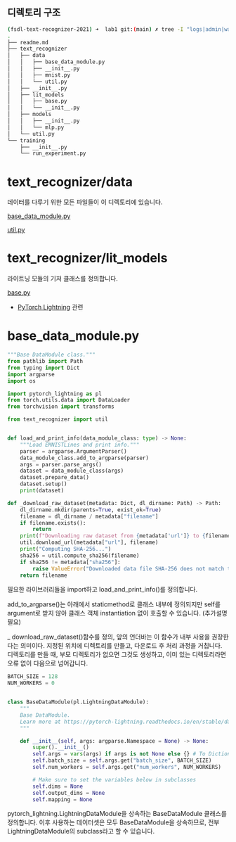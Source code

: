 ## 디렉토리 구조

```sh
(fsdl-text-recognizer-2021) ➜  lab1 git:(main) ✗ tree -I "logs|admin|wandb|__pycache__"
.
├── readme.md
├── text_recognizer
│   ├── data
│   │   ├── base_data_module.py
│   │   ├── __init__.py
│   │   ├── mnist.py
│   │   └── util.py
│   ├── __init__.py
│   ├── lit_models
│   │   ├── base.py
│   │   └── __init__.py
│   ├── models
│   │   ├── __init__.py
│   │   └── mlp.py
│   └── util.py
└── training
    ├── __init__.py
    └── run_experiment.py
```
# text_recognizer/data
데이터를 다루기 위한 모든 파일들이 이 디렉토리에 있습니다.

[base_data_module.py](#base_data_module.py)

[util.py](#util.py)

# text_recognizer/lit_models
라이트닝 모듈의 기저 클래스를 정의합니다.

[base.py](#base.py)

- [PyTorch Lightning](https://baeseongsu.github.io/posts/pytorch-lightning-introduction/) 관련 


# base_data_module.py  
```python
"""Base DataModule class."""
from pathlib import Path
from typing import Dict
import argparse
import os

import pytorch_lightning as pl
from torch.utils.data import DataLoader
from torchvision import transforms

from text_recognizer import util


def load_and_print_info(data_module_class: type) -> None:
    """Load EMNISTLines and print info."""
    parser = argparse.ArgumentParser()
    data_module_class.add_to_argparse(parser)
    args = parser.parse_args()
    dataset = data_module_class(args)
    dataset.prepare_data()
    dataset.setup()
    print(dataset)

def _download_raw_dataset(metadata: Dict, dl_dirname: Path) -> Path:
    dl_dirname.mkdir(parents=True, exist_ok=True)
    filename = dl_dirname / metadata["filename"]
    if filename.exists():
        return
    print(f"Downloading raw dataset from {metadata['url']} to {filename}...")
    util.download_url(metadata["url"], filename)
    print("Computing SHA-256...")
    sha256 = util.compute_sha256(filename)
    if sha256 != metadata["sha256"]:
        raise ValueError("Downloaded data file SHA-256 does not match that listed in metadata document.")
    return filename


```
필요한 라이브러리들을 import하고 load_and_print_info()를 정의합니다. 

add_to_argparse()는 아래에서 staticmethod로 클래스 내부에 정의되지만 self를 argument로 받지 않아 클래스 객체 instantiation 없이 호출할 수 있습니다. (추가설명 필요)

_ download_raw_dataset()함수를 정의, 앞의 언더바는 이 함수가 내부 사용을 권장한다는 의미이다. 지정된 위치에 디렉토리를 만들고, 다운로드 후 처리 과정을 거칩니다. 디렉토리를 만들 때, 부모 디렉토리가 없으면 그것도 생성하고, 이미 있는 디렉토리라면 오류 없이 다음으로 넘어갑니다.


```python
BATCH_SIZE = 128
NUM_WORKERS = 0


class BaseDataModule(pl.LightningDataModule):
    """
    Base DataModule.
    Learn more at https://pytorch-lightning.readthedocs.io/en/stable/datamodules.html
    """

    def __init__(self, args: argparse.Namespace = None) -> None:
        super().__init__()
        self.args = vars(args) if args is not None else {} # To Dictionary
        self.batch_size = self.args.get("batch_size", BATCH_SIZE)
        self.num_workers = self.args.get("num_workers", NUM_WORKERS)

        # Make sure to set the variables below in subclasses
        self.dims = None
        self.output_dims = None
        self.mapping = None
```

pytorch_lightning.LightningDataModule을 상속하는 BaseDataModule 클래스를 정의합니다. 이후 사용하는 데이터셋은 모두 BaseDataModule을 상속하므로, 전부 LightningDataModule의
subclass라고 할 수 있습니다.
